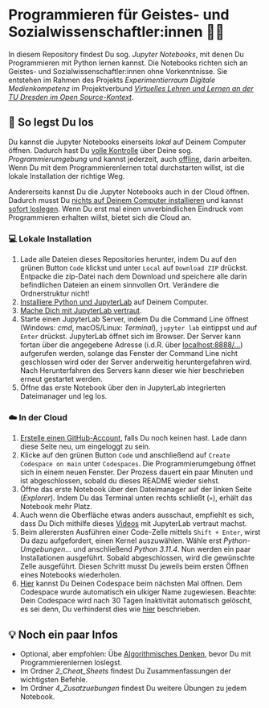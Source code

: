 # Programmieren für Geistes- und Sozialwissenschaftler:innen 🧑‍💻

In diesem Repository findest Du sog. *Jupyter Notebooks*, mit denen Du Programmieren mit Python lernen kannst. Die Notebooks richten sich an Geistes- und Sozialwissenschaftler:innen ohne Vorkenntnisse. Sie entstehen im Rahmen des Projekts *Experimentierraum Digitale Medienkompetenz* im Projektverbund [*Virtuelles Lehren und Lernen an der TU Dresden im Open Source-Kontext*](https://tu-dresden.de/gsw/virtuos).

## 🚀 So legst Du los

Du kannst die Jupyter Notebooks einerseits *lokal* auf Deinem Computer öffnen. Dadurch hast Du <u>volle Kontrolle</u> über Deine sog. *Programmierumgebung* und kannst jederzeit, auch <u>offline</u>, darin arbeiten. Wenn Du mit dem Programmierenlernen total durchstarten willst, ist die lokale Installation der richtige Weg. 

Andererseits kannst Du die Jupyter Notebooks auch in der Cloud öffnen. Dadurch musst Du <u>nichts auf Deinem Computer installieren</u> und kannst <u>sofort loslegen</u>. Wenn Du erst mal einen unverbindlichen Eindruck vom Programmieren erhalten willst, bietet sich die Cloud an.

### 💻 Lokale Installation

1. Lade alle Dateien dieses Repositories herunter, indem Du auf den grünen Button `Code` klickst und unter `Local` auf `Download ZIP` drückst. Entpacke die zip-Datei nach dem Download und speichere alle darin befindlichen Dateien an einem sinnvollen Ort. Verändere die Ordnerstruktur nicht!
2. [Installiere Python und JupyterLab](https://youtu.be/7kc7IjJ731g) auf Deinem Computer.
3. [Mache Dich mit JupyterLab vertraut](https://youtu.be/89L5voKplA4).
4. Starte einen JupyterLab Server, indem Du die Command Line öffnest (Windows: *cmd*, macOS/Linux: *Terminal*), `jupyter lab` eintippst und auf `Enter` drückst. JupyterLab öffnet sich im Browser. Der Server kann fortan über die angegebene Adresse (i.d.R. über [localhost:8888/...](http://localhost:8888/lab)) aufgerufen werden, solange das Fenster der Command Line nicht geschlossen wird oder der Server anderweitig heruntergefahren wird. Nach Herunterfahren des Servers kann dieser wie hier beschrieben erneut gestartet werden. 
5. Öffne das erste Notebook über den in JupyterLab integrierten Dateimanager und leg los.

### ☁️ In der Cloud

1. [Erstelle einen GitHub-Account](https://github.com/join), falls Du noch keinen hast. Lade dann diese Seite neu, um eingeloggt zu sein.
2. Klicke auf den grünen Button `Code` und anschließend auf `Create Codespace on main` unter `Codespaces`. Die Programmierumgebung öffnet sich in einem neuen Fenster. Der Prozess dauert ein paar Minuten und ist abgeschlossen, sobald du dieses README wieder siehst.  
3. Öffne das erste Notebook über den Dateimanager auf der linken Seite (*Explorer*). Indem Du das Terminal unten rechts schließt (`×`), erhält das Notebook mehr Platz. 
4. Auch wenn die Oberfläche etwas anders ausschaut, empfiehlt es sich, dass Du Dich mithilfe dieses [Videos](https://youtu.be/89L5voKplA4) mit JupyterLab vertraut machst. 
5. Beim allerersten Ausführen einer Code-Zelle mittels `Shift + Enter`, wirst Du dazu aufgefordert, einen Kernel auszuwählen. Wähle erst *Python-Umgebungen...* und anschließend *Python 3.11.4*. Nun werden ein paar Installationen ausgeführt. Sobald abgeschlossen, wird die gewünschte Zelle ausgeführt. Diesen Schritt musst Du jeweils beim ersten Öffnen eines Notebooks wiederholen.
6. [Hier](https://github.com/codespaces) kannst Du Deinen Codespace beim nächsten Mal öffnen. Dem Codespace wurde automatisch ein ulkiger Name zugewiesen. Beachte: Dein Codespace wird nach 30 Tagen Inaktivität automatisch gelöscht, es sei denn, Du verhinderst dies wie [hier](https://docs.github.com/de/codespaces/customizing-your-codespace/configuring-automatic-deletion-of-your-codespaces) beschrieben.


## 💡 Noch ein paar Infos

- Optional, aber empfohlen: Übe [Algorithmisches Denken](https://youtu.be/L_qV6G1WKoQ), bevor Du mit Programmierenlernen loslegst.
- Im Ordner *2_Cheat_Sheets* findest Du Zusammenfassungen der wichtigsten Befehle.
- Im Ordner *4_Zusatzuebungen* findest Du weitere Übungen zu jedem Notebook.
